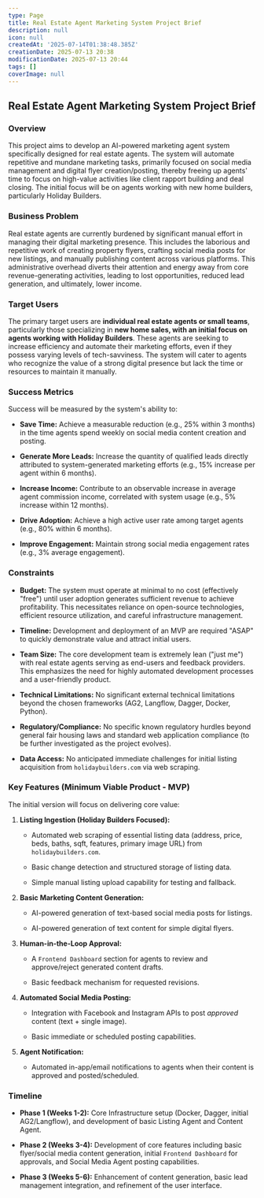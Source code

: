 ```yaml
---
type: Page
title: Real Estate Agent Marketing System Project Brief
description: null
icon: null
createdAt: '2025-07-14T01:38:48.385Z'
creationDate: 2025-07-13 20:38
modificationDate: 2025-07-13 20:44
tags: []
coverImage: null
---
```


## Real Estate Agent Marketing System Project Brief

### Overview

This project aims to develop an AI-powered marketing agent system specifically designed for real estate agents. The system will automate repetitive and mundane marketing tasks, primarily focused on social media management and digital flyer creation/posting, thereby freeing up agents' time to focus on high-value activities like client rapport building and deal closing. The initial focus will be on agents working with new home builders, particularly Holiday Builders.

### Business Problem

Real estate agents are currently burdened by significant manual effort in managing their digital marketing presence. This includes the laborious and repetitive work of creating property flyers, crafting social media posts for new listings, and manually publishing content across various platforms. This administrative overhead diverts their attention and energy away from core revenue-generating activities, leading to lost opportunities, reduced lead generation, and ultimately, lower income.

### Target Users

The primary target users are **individual real estate agents or small teams**, particularly those specializing in **new home sales, with an initial focus on agents working with Holiday Builders**. These agents are seeking to increase efficiency and automate their marketing efforts, even if they possess varying levels of tech-savviness. The system will cater to agents who recognize the value of a strong digital presence but lack the time or resources to maintain it manually.

### Success Metrics

Success will be measured by the system's ability to:

- **Save Time:** Achieve a measurable reduction (e.g., 25% within 3 months) in the time agents spend weekly on social media content creation and posting.

- **Generate More Leads:** Increase the quantity of qualified leads directly attributed to system-generated marketing efforts (e.g., 15% increase per agent within 6 months).

- **Increase Income:** Contribute to an observable increase in average agent commission income, correlated with system usage (e.g., 5% increase within 12 months).

- **Drive Adoption:** Achieve a high active user rate among target agents (e.g., 80% within 6 months).

- **Improve Engagement:** Maintain strong social media engagement rates (e.g., 3% average engagement).

### Constraints

- **Budget:** The system must operate at minimal to no cost (effectively "free") until user adoption generates sufficient revenue to achieve profitability. This necessitates reliance on open-source technologies, efficient resource utilization, and careful infrastructure management.

- **Timeline:** Development and deployment of an MVP are required "ASAP" to quickly demonstrate value and attract initial users.

- **Team Size:** The core development team is extremely lean ("just me") with real estate agents serving as end-users and feedback providers. This emphasizes the need for highly automated development processes and a user-friendly product.

- **Technical Limitations:** No significant external technical limitations beyond the chosen frameworks (AG2, Langflow, Dagger, Docker, Python).

- **Regulatory/Compliance:** No specific known regulatory hurdles beyond general fair housing laws and standard web application compliance (to be further investigated as the project evolves).

- **Data Access:** No anticipated immediate challenges for initial listing acquisition from `holidaybuilders.com` via web scraping.

### Key Features (Minimum Viable Product - MVP)

The initial version will focus on delivering core value:

1. **Listing Ingestion (Holiday Builders Focused):**

    - Automated web scraping of essential listing data (address, price, beds, baths, sqft, features, primary image URL) from `holidaybuilders.com`.

    - Basic change detection and structured storage of listing data.

    - Simple manual listing upload capability for testing and fallback.

2. **Basic Marketing Content Generation:**

    - AI-powered generation of text-based social media posts for listings.

    - AI-powered generation of text content for simple digital flyers.

3. **Human-in-the-Loop Approval:**

    - A `Frontend Dashboard` section for agents to review and approve/reject generated content drafts.

    - Basic feedback mechanism for requested revisions.

4. **Automated Social Media Posting:**

    - Integration with Facebook and Instagram APIs to post *approved* content (text + single image).

    - Basic immediate or scheduled posting capabilities.

5. **Agent Notification:**

    - Automated in-app/email notifications to agents when their content is approved and posted/scheduled.

### Timeline

- **Phase 1 (Weeks 1-2):** Core Infrastructure setup (Docker, Dagger, initial AG2/Langflow), and development of basic Listing Agent and Content Agent.

- **Phase 2 (Weeks 3-4):** Development of core features including basic flyer/social media content generation, initial `Frontend Dashboard` for approvals, and Social Media Agent posting capabilities.

- **Phase 3 (Weeks 5-6):** Enhancement of content generation, basic lead management integration, and refinement of the user interface.


